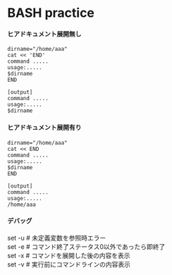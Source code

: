 # BASH practice


#### ヒアドキュメント展開無し
`dirname="/home/aaa"`  
`cat << 'END'`  
`command .....`  
`usage:.....`  
`$dirname`  
`END`  

`[output]`  
`command .....`  
`usage:.....`  
`$dirname`  


#### ヒアドキュメント展開有り
`dirname="/home/aaa"`  
`cat << END`  
`command .....`  
`usage:.....`  
`$dirname`  
`END`  

`[output]`  
`command .....`  
`usage:.....`  
`/home/aaa`  

#### デバッグ
set -u # 未定義変数を参照時エラー  
set -e # コマンド終了ステータス0以外であったら即終了  
set -x # コマンドを展開した後の内容を表示  
set -v # 実行前にコマンドラインの内容表示  
